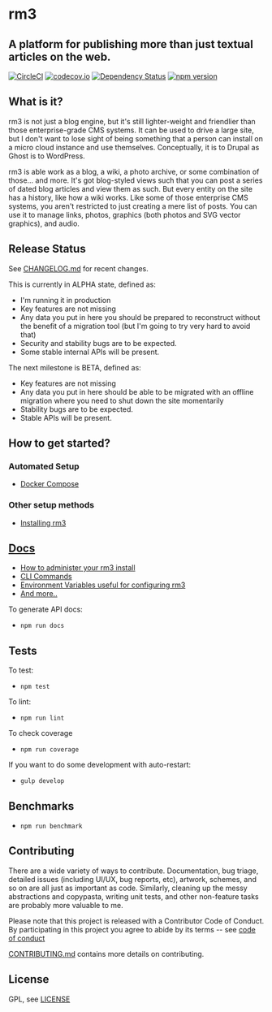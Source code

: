 rm3
===

A platform for publishing more than just textual articles on the web.
---------------------------------------------------------------------

[![CircleCI](https://circleci.com/gh/rm3web/rm3.svg?style=svg)](https://circleci.com/gh/rm3web/rm3) [![codecov.io](http://codecov.io/github/rm3web/rm3/coverage.svg?branch=master)](http://codecov.io/github/rm3web/rm3?branch=master) [![Dependency Status](https://david-dm.org/rm3web/rm3.svg)](https://david-dm.org/rm3web/rm3) [![npm version](https://badge.fury.io/js/rm3.svg)](https://badge.fury.io/js/rm3)

What is it?
-----------

rm3 is not just a blog engine, but it's still lighter-weight and friendlier than those enterprise-grade CMS systems.  It can be used to drive a large site, but I don't want to lose sight of being something that a person can install on a micro cloud instance and use themselves.  Conceptually, it is to Drupal as Ghost is to WordPress.

rm3 is able work as a blog, a wiki, a photo archive, or some combination of those... and more.  It's got blog-styled views such that you can post a series of dated blog articles and view them as such.  But every entity on the site has a history, like how a wiki works.  Like some of those enterprise CMS systems, you aren't restricted to just creating a mere list of posts.  You can use it to manage links, photos, graphics (both photos and SVG vector graphics), and audio.

Release Status
--------------

See [CHANGELOG.md](CHANGELOG.md) for recent changes.

This is currently in ALPHA state, defined as:
* I'm running it in production
* Key features are not missing
* Any data you put in here you should be prepared to reconstruct without the benefit of a migration tool (but I'm going to try very hard to avoid that)
* Security and stability bugs are to be expected.
* Some stable internal APIs will be present.

The next milestone is BETA, defined as:
* Key features are not missing
* Any data you put in here should be able to be migrated with an offline migration where you need to shut down the site momentarily
* Stability bugs are to be expected.
* Stable APIs will be present.

How to get started?
-------------------

### Automated Setup

 * [Docker Compose](https://github.com/rm3web/rm3-docker-compose)

### Other setup methods

 * [Installing rm3](docs/install.md)
 
[Docs](docs)
------------

 * [How to administer your rm3 install](docs/admin.md)
 * [CLI Commands](docs/cli.md)
 * [Environment Variables useful for configuring rm3](docs/cli.md)
 * [And more..](docs)

To generate API docs:

* `npm run docs`

Tests
-----

To test:

* `npm test`

To lint:

* `npm run lint`

To check coverage

* `npm run coverage`

If you want to do some development with auto-restart:

* `gulp develop`

Benchmarks
----------

* `npm run benchmark`

Contributing
------------

There are a wide variety of ways to contribute.  Documentation, bug triage, detailed issues (including UI/UX, bug reports, etc), artwork, schemes, and so on are all just as important as code.  Similarly, cleaning up the messy abstractions and copypasta, writing unit tests, and other non-feature tasks are probably more valuable to me.

Please note that this project is released with a Contributor Code of Conduct. By participating in this project you agree to abide by its terms -- see [code of conduct](code_of_conduct.md)

[CONTRIBUTING.md](CONTRIBUTING.md) contains more details on contributing.

License
-------

GPL, see [LICENSE](LICENSE)
